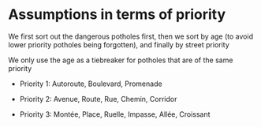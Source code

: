 # Assumptions in terms of priority

We first sort out the dangerous potholes first, then we sort by age (to avoid lower priority potholes being forgotten), and finally by street priority

We only use the age as a tiebreaker for potholes that are of the same priority

- Priority 1: Autoroute, Boulevard, Promenade

- Priority 2: Avenue, Route, Rue, Chemin, Corridor

- Priority 3: Montée, Place, Ruelle, Impasse, Allée, Croissant

